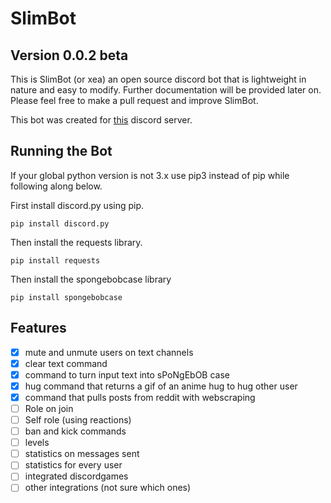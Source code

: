 # SlimBot

## Version 0.0.2 beta

This is SlimBot (or xea) an open source discord bot that is lightweight in nature and easy to modify. Further documentation will be provided later on. Please feel free to make a pull request and improve SlimBot.

This bot was created for [this](https://discord.gg/8ywmBtp7kK "Join Our Discord") discord server.

## Running the Bot

If your global python version is not 3.x use pip3 instead of pip while following along below.

First install discord.py using pip.

`pip install discord.py`

Then install the requests library.

`pip install requests`

Then install the spongebobcase library

`pip install spongebobcase`

## Features

* [x] mute and unmute users on text channels
* [x] clear text command
* [x] command to turn input text into sPoNgEbOB case
* [x] hug command that returns a gif of an anime hug to hug other user
* [x] command that pulls posts from reddit with webscraping
* [ ] Role on join
* [ ] Self role (using reactions)
* [ ] ban and kick commands
* [ ] levels
* [ ] statistics on messages sent
* [ ] statistics for every user
* [ ] integrated discordgames
* [ ] other integrations (not sure which ones)  